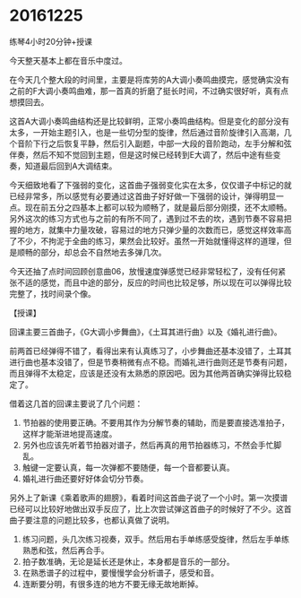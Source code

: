 # 20161225

练琴4小时20分钟+授课

今天整天基本上都在音乐中度过。

在今天几个整大段的时间里，主要是将库劳的A大调小奏鸣曲摸完，感觉确实没有之前的F大调小奏鸣曲难，那一首真的折磨了挺长时间，不过确实很好听，真有点想摸回去。

这首A大调小奏鸣曲结构还是比较鲜明，正常小奏鸣曲结构。但是变化的部分没有太多，一开始主题引入，也是一些切分型的旋律，然后通过音阶旋律引入高潮，几个音阶下行之后恢复平静，然后引入副题，中部一大段的音阶跑动，左手分解和弦伴奏，然后不知不觉回到主题，但是这时候已经转到E大调了，然后中途有些变奏，知道最后回到A大调结束。

今天细致地看了下强弱的变化，这首曲子强弱变化实在太多，仅仅谱子中标记的就已经非常多，所以感觉有必要通过这首曲子好好做一下强弱的设计，弹得明显一点。现在前五分之四基本上都可以较为顺畅了，就是最后部分刚摸，还不太顺畅。另外这次的练习方式也与之前的有所不同了，遇到过不去的坎，遇到节奏不容易把握的地方，就集中力量攻破，容易过的地方只弹少量的次数而已，感觉这样效率高了不少，不拘泥于全曲的练习，果然会比较好。虽然一开始就懂得这样的道理，但是顺畅的部分，却总会不自然地去多弹几次。

今天还抽了点时间回顾创意曲06，放慢速度弹感觉已经非常轻松了，没有任何紧张不适的感觉，而且中途的部分，反应的时间也比较足够，所以现在可以弹得比较完整了，找时间录个像。

【授课】

回课主要三首曲子，《G大调小步舞曲》，《土耳其进行曲》以及《婚礼进行曲》。

前两首已经弹得不错了，看得出来有认真练习了，小步舞曲还基本没错了，土耳其进行曲也基本没错了，但是节奏稍微有点不稳。而婚礼进行曲则还是节奏有问题，而且弹得不太稳定，应该是还没有太熟悉的原因吧。因为其他两首确实弹得比较稳定了。

借着这几首的回课主要说了几个问题：

1. 节拍器的使用要正确。不要用其作为分解节奏的辅助，而是要直接选准拍子，这样才能渐进地提高速度。
2. 另外也应该先听着节拍器对谱子，然后再真的用节拍器练习，不然会手忙脚乱。
3. 触键一定要认真，每一次弹都不要随便，每一个音都要认真。
4. 婚礼进行曲还要好好体会切分节奏。

另外上了新课《乘着歌声的翅膀》，看着时间这首曲子说了一个小时。第一次摸谱已经可以比较好地做出双手反应了，比上次尝试弹这首曲子的时候好了不少。这首曲子要注意的问题比较多，也都认真做了说明。

1. 练习问题，头几次练习视奏，双手。然后用右手单练感受旋律，然后左手单练熟悉和弦，然后再合手。
2. 拍子数准确，无论是延长还是休止，本身都是音乐的一部分。
3. 在熟悉谱子的过程中，要慢慢学会分析谱子，感受和音。
4. 连断要分明，有很多连的地方不要无缘无故地断掉。
